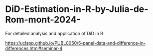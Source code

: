 # DiD-Estimation-in-R-by-Julia-de-Rom-mont-2024-
For detailed analysis and application of DiD in R



https://uclspp.github.io/PUBL0050/5-panel-data-and-difference-in-differences.html#seminar-4

